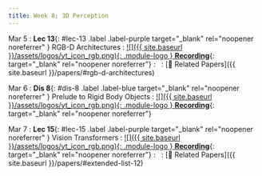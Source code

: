 ```yaml
---
title: Week 8; 3D Perception
---
```


Mar 5
: **Lec 13**{: #lec-13 .label .label-purple target="_blank" rel="noopener noreferrer" } RGB-D Architectures
  : [![]({{ site.baseurl }}/assets/logos/yt_icon_rgb.png){: .module-logo } **Recording**](https://leccap.engin.umich.edu/leccap/player/r/gn5HkZ){: target="_blank" rel="noopener noreferrer"}
: &nbsp;
  : [📃 Related Papers]({{ site.baseurl }}/papers/#rgb-d-architectures)


Mar 6
: **Dis 8**{: #dis-8 .label .label-blue target="_blank" rel="noopener noreferrer" } Prelude to Rigid Body Objects
  : [![]({{ site.baseurl }}/assets/logos/yt_icon_rgb.png){: .module-logo } **Recording**](https://leccap.engin.umich.edu/leccap/player/r/taSZ4h){: target="_blank" rel="noopener noreferrer"}

Mar 7
: **Lec 15**{: #lec-15 .label .label-purple target="_blank" rel="noopener noreferrer" } Vision Transformers
  : [![]({{ site.baseurl }}/assets/logos/yt_icon_rgb.png){: .module-logo } **Recording**](https://leccap.engin.umich.edu/leccap/player/r/5B621f){: target="_blank" rel="noopener noreferrer"}
: &nbsp;
  : [📃 Related Papers]({{ site.baseurl }}/papers/#extended-list-12) 





